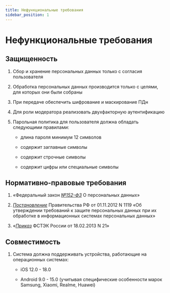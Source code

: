```yaml
---
title: Нефункциональные требования
sidebar_position: 1
---
```


# Нефункциональные требования

## Защищенность
1. Сбор и хранение персональных данных только с согласия пользователя

2. Обработка персональных данных производится только с целями, для которых они были собраны

3. При передаче обеспечить шифрование и маскирование ПДн

4. Для роли модератора реализовать двухфакторную аутентификацию

5. Парольная политика для пользователя должна обладать следующими правилами:
     - длина пароля минимум 12 символов

     - содержит заглавные символы

     - содержит строчные символы

     - содержит цифры или специальные символы

## Нормативно-правовые требования
1. «Федеральный закон *[№152-ФЗ](https://www.consultant.ru/document/cons_doc_LAW_61801/d44bdb356e6a691d0c72fef05ed16f68af0af9eb/#:~:text=1.%20%D0%9D%D0%B0%D1%81%D1%82%D0%BE%D1%8F%D1%89%D0%B8%D0%BC%20%D0%A4%D0%B5%D0%B4%D0%B5%D1%80%D0%B0%D0%BB%D1%8C%D0%BD%D1%8B%D0%BC,%D1%82%D0%B0%D0%BA%D0%B8%D0%BC%20%D0%BF%D0%B5%D1%80%D1%81%D0%BE%D0%BD%D0%B0%D0%BB%D1%8C%D0%BD%D1%8B%D0%BC%20%D0%B4%D0%B0%D0%BD%D0%BD%D1%8B%D0%BC.)* О персональных данных»

2. *[Постановление](https://www.consultant.ru/document/cons_doc_LAW_137356/8c86cf6357879e861790a8a7ca8bea4227d56c72/)* Правительства РФ от 01.11.2012 N 1119 «Об утверждении требований к защите персональных данных при их обработке в информационных системах персональных данных»

3. «*[Приказ](https://www.consultant.ru/document/cons_doc_LAW_146520/)* ФСТЭК России от 18.02.2013 N 21»

## Совместимость
1. Система должна поддерживать устройства, работающие на операционных системах:

   - iOS 12.0 - 18.0

   - Android 9.0 - 15.0 (учитывая специфические особенности марок Samsung, Xiaomi, Realme, Huawei)

